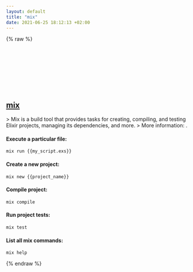 ```yaml
---
layout: default
title: "mix"
date: 2021-06-25 18:12:13 +02:00
---
```

{% raw %}
<h2 id="mix">
  <a href="/en/common/mix.html">mix</a> <a href="#mix"><svg class="icon">
    <use href="/assets/images/unicode_sprite.svg#link" />
  </svg></a>
</h2>
> Mix is a build tool that provides tasks for creating, compiling, and testing Elixir projects, managing its dependencies, and more.
> More information: <https://hexdocs.pm/mix>.

#### Execute a particular file:
```shell
mix run {{my_script.exs}}
```
#### Create a new project:
```shell
mix new {{project_name}}
```
#### Compile project:
```shell
mix compile
```
#### Run project tests:
```shell
mix test
```
#### List all mix commands:
```shell
mix help
```
{% endraw %}